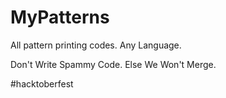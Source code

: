 # MyPatterns
All pattern printing codes. Any Language.

Don't Write Spammy Code. Else We Won't Merge.

#hacktoberfest
